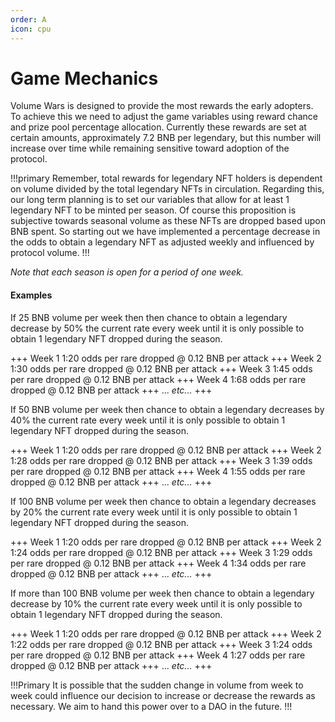 ```yaml
---
order: A
icon: cpu
---
```

# Game Mechanics

Volume Wars is designed to provide the most rewards the early adopters. To achieve this we need to adjust the game 
variables using reward chance and prize pool percentage allocation. Currently these rewards are set at certain 
amounts, approximately 7.2 BNB per legendary, but this number will increase over time while remaining sensitive 
toward adoption of the protocol.

!!!primary
Remember, total rewards for legendary NFT holders is dependent on volume divided by the total legendary NFTs in 
circulation. Regarding this, our long term planning is to set our variables that allow for at least 1 legendary 
NFT to be minted per season. Of course this proposition is subjective towards seasonal volume as these NFTs are 
dropped based upon BNB spent. So starting out we have implemented a percentage decrease in the odds to obtain a 
legendary NFT as adjusted weekly and influenced by protocol volume.
!!!

_Note that each season is open for a period of one week._

#### Examples

If 25 BNB volume per week then then chance to obtain a legendary decrease by 50% the current rate every week until it is only possible to obtain 1 legendary NFT dropped during the season.

+++ Week 1
1:20 odds per rare dropped @ 0.12 BNB per attack
+++ Week 2 
1:30 odds per rare dropped @ 0.12 BNB per attack
+++ Week 3
1:45 odds per rare dropped @ 0.12 BNB per attack
+++ Week 4
1:68 odds per rare dropped @ 0.12 BNB per attack
+++ ...
_etc..._
+++

If 50 BNB volume per week then chance to obtain a legendary decreases by 40% the current rate every week until it is only possible to obtain 1 legendary NFT dropped during the season.

+++ Week 1
1:20 odds per rare dropped @ 0.12 BNB per attack
+++ Week 2
1:28 odds per rare dropped @ 0.12 BNB per attack
+++ Week 3
1:39 odds per rare dropped @ 0.12 BNB per attack
+++ Week 4
1:55 odds per rare dropped @ 0.12 BNB per attack
+++ ...
_etc..._
+++

If 100 BNB volume per week then chance to obtain a legendary decreases by 20% the current rate every week until it is only possible to obtain 1 legendary NFT dropped during the season.

+++ Week 1
1:20 odds per rare dropped @ 0.12 BNB per attack
+++ Week 2
1:24 odds per rare dropped @ 0.12 BNB per attack
+++ Week 3
1:29 odds per rare dropped @ 0.12 BNB per attack
+++ Week 4
1:34 odds per rare dropped @ 0.12 BNB per attack
+++ ...
_etc..._
+++

If more than 100 BNB volume per week then chance to obtain a legendary decrease by 10% the current rate every week until it is only possible to obtain 1 legendary NFT dropped during the season.

+++ Week 1
1:20 odds per rare dropped @ 0.12 BNB per attack
+++ Week 2
1:22 odds per rare dropped @ 0.12 BNB per attack
+++ Week 3
1:24 odds per rare dropped @ 0.12 BNB per attack
+++ Week 4
1:27 odds per rare dropped @ 0.12 BNB per attack
+++ ...
_etc..._
+++

!!!Primary
It is possible that the sudden change in volume from week to week could influence our decision to increase or decrease
 the rewards as necessary. We aim to hand this power over to a DAO in the future.
!!!